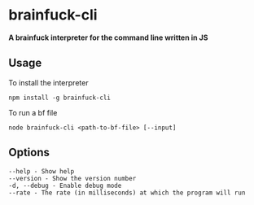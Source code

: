 # brainfuck-cli
**A brainfuck interpreter for the command line written in JS**

## Usage

To install the interpreter

```
npm install -g brainfuck-cli
```

To run a bf file

```
node brainfuck-cli <path-to-bf-file> [--input]
```

## Options

```
--help - Show help
--version - Show the version number
-d, --debug - Enable debug mode
--rate - The rate (in milliseconds) at which the program will run
```